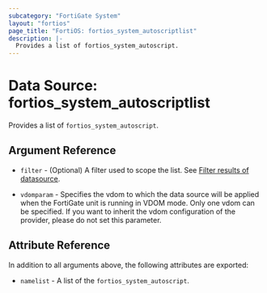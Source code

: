 ```yaml
---
subcategory: "FortiGate System"
layout: "fortios"
page_title: "FortiOS: fortios_system_autoscriptlist"
description: |-
  Provides a list of fortios_system_autoscript.
---
```


# Data Source: fortios_system_autoscriptlist
Provides a list of `fortios_system_autoscript`.

## Argument Reference

* `filter` - (Optional) A filter used to scope the list. See [Filter results of datasource](https://registry.terraform.io/providers/poroping/fortios/latest/docs/guides/fgt_filter).

* `vdomparam` - Specifies the vdom to which the data source will be applied when the FortiGate unit is running in VDOM mode. Only one vdom can be specified. If you want to inherit the vdom configuration of the provider, please do not set this parameter.

## Attribute Reference

In addition to all arguments above, the following attributes are exported:

* `namelist` -  A list of the `fortios_system_autoscript`.

